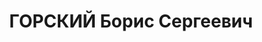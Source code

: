---
title: ГОРСКИЙ Борис Сергеевич
description: "Род. в 1889, Костромская обл., Кострома, русский, обр.: незаконченное\
  \ высшее. Проживал: Алма-Ата. Руководитель группы \n  Арестован УГБ УНКВД Алма-Атинской\
  \ обл. 20.08.1937. Обв. по ст. 58-10 УК РСФСР. Приговор: ВК ВС СССР, 26.02.1938\
  \ – 15 лет ИТЛ. \n  Реабилитирован Прокуратурой Казахской ССР 29.01.1969 за отсутствием\
  \ состава преступления"
---